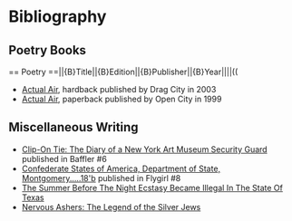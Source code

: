 Bibliography
============

Poetry Books
------------

== Poetry ==||{B}Title||{B}Edition||{B}Publisher||{B}Year||||((

- [Actual Air](actual-air.md), hardback published by Drag City in 2003
- [Actual Air](actual-air.md), paperback published by Open City in 1999

Miscellaneous Writing
---------------------

- [Clip-On Tie: The Diary of a New York Art Museum Security Guard](clip-on-tie.md) published in Baffler #6
- [Confederate States of America, Department of State, Montgomery.....18'b](confederate-states.md) published in Flygirl #8
- [The Summer Before The Night Ecstasy Became Illegal In The State Of Texas](the-summer-before.md)
- [Nervous Ashers: The Legend of the Silver Jews](nervous-ashers.md)